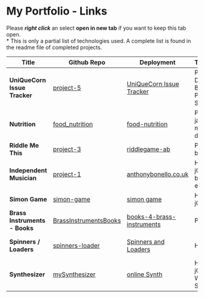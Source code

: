# My Portfolio - Links
Please ***right click*** an select **open in new tab** if you want to keep this tab open.  
\* This is only a partial list of technologies used. A complete list is found in the readme file of completed projects. 

| Title | Github Repo | Deployment | Technologies* | Notes |
|-------|-------------|----------|----|-----|
|**UniQueCorn Issue Tracker**| [project-5](https://github.com/abonello/project_5) | [UniQueCorn Issue Tracker](https://unique-corn.herokuapp.com/) | Python, Django, Bootstrap, PostgreSQL , Stripe, S3 | work in progress |
|**Nutrition**| [food_nutrition](https://github.com/abonello/food_nutrition) | [food-nutrition](https://food-nutrition.herokuapp.com/) | Python, Flask, javascript, mongoDb, d3.js | submitted |
|**Riddle Me This** | [project-3](https://github.com/abonello/project-3) | [riddlegame-ab](https://riddlegame-ab.herokuapp.com/) | Python, Flask, bootstrap | Game - submitted |
|**Independent Musician**| [project-1](https://github.com/abonello/project-1) | [anthonybonello.co.uk](http://www.anthonybonello.co.uk/)| HTML5 CSS3 jQuery bootstrap email.js | submitted |
|**Simon Game**|[simon-game](https://github.com/abonello/simon-game)|[simon game](https://abonello.github.io/simon-game/)|HTML5 CSS3 jQuery sounds| experiment |
|**Brass Instruments - Books**|[BrassInstrumentsBooks](https://github.com/abonello/BrassInstrumentsBooks)|[books-4-brass-instruments](https://books-4-brass-instruments.herokuapp.com/)|Python, Flask |My Tool for brass teaching|
|**Spinners / Loaders**|[spinners-loader](https://github.com/abonello/spinners-loaders)|[Spinners and Loaders](https://abonello.github.io/spinners-loaders/index.html)|HTML 5 CSS 3| make use of pseudo elements.|
|**Synthesizer**|[mySynthesizer](https://github.com/abonello/mySynthesizer)|[online Synth](https://abonello.github.io/mySynthesizer/)|HTML5 CSS3 jQuery WebAudioAPI SVG|Work in progress|
